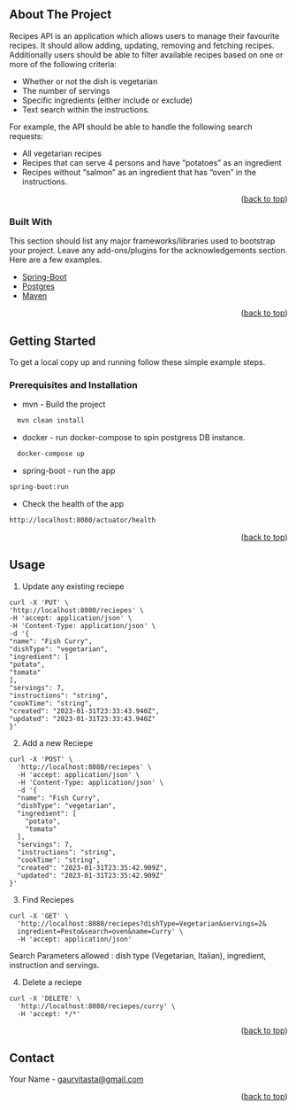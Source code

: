 <!-- ABOUT THE PROJECT -->
## About The Project

Recipes API is an application which allows users to manage their favourite recipes. It should
allow adding, updating, removing and fetching recipes. Additionally users should be able to filter
available recipes based on one or more of the following criteria:
* Whether or not the dish is vegetarian 
* The number of servings 
* Specific ingredients (either include or exclude)
* Text search within the instructions.


For example, the API should be able to handle the following search requests:
   * All vegetarian recipes
   * Recipes that can serve 4 persons and have “potatoes” as an ingredient
   * Recipes without “salmon” as an ingredient that has “oven” in the instructions.

<p align="right">(<a href="#readme-top">back to top</a>)</p>



### Built With

This section should list any major frameworks/libraries used to bootstrap your project. Leave any add-ons/plugins for the acknowledgements section. Here are a few examples.

* [Spring-Boot](https://spring.io/projects/spring-boot)
* [Postgres](https://www.postgresql.org/)
* [Maven](https://maven.apache.org/)

<p align="right">(<a href="#readme-top">back to top</a>)</p>


<!-- GETTING STARTED -->
## Getting Started

To get a local copy up and running follow these simple example steps.

### Prerequisites and Installation

* mvn - Build the project
```sh
  mvn clean install
 ```

* docker - run docker-compose to spin postgress DB instance.
```sh
  docker-compose up
  ```

* spring-boot - run the app
```sh
spring-boot:run
```

* Check the health of the app
```sh
http://localhost:8080/actuator/health
```

<p align="right">(<a href="#readme-top">back to top</a>)</p>

## Usage

1. Update any existing reciepe 

```
curl -X 'PUT' \
'http://localhost:8080/reciepes' \
-H 'accept: application/json' \
-H 'Content-Type: application/json' \
-d '{
"name": "Fish Curry",
"dishType": "vegetarian",
"ingredient": [
"potato",
"tomato"
],
"servings": 7,
"instructions": "string",
"cookTime": "string",
"created": "2023-01-31T23:33:43.940Z",
"updated": "2023-01-31T23:33:43.940Z"
}'
```

2. Add a new Reciepe

```
curl -X 'POST' \
  'http://localhost:8080/reciepes' \
  -H 'accept: application/json' \
  -H 'Content-Type: application/json' \
  -d '{
  "name": "Fish Curry",
  "dishType": "vegetarian",
  "ingredient": [
    "potato",
    "tomato"
  ],
  "servings": 7,
  "instructions": "string",
  "cookTime": "string",
  "created": "2023-01-31T23:35:42.909Z",
  "updated": "2023-01-31T23:35:42.909Z"
}'
```

3. Find Reciepes 

```
curl -X 'GET' \
  'http://localhost:8080/reciepes?dishType=Vegetarian&servings=2&
  ingredient=Pesto&search=oven&name=Curry' \
  -H 'accept: application/json'

```

Search Parameters allowed : dish type (Vegetarian, Italian), ingredient, instruction and servings.


4. Delete a reciepe

```
curl -X 'DELETE' \
  'http://localhost:8080/reciepes/curry' \
  -H 'accept: */*'

```

<p align="right">(<a href="#readme-top">back to top</a>)</p>

<!-- CONTACT -->
## Contact

Your Name - gaurvitasta@gmail.com

<p align="right">(<a href="#readme-top">back to top</a>)</p>
